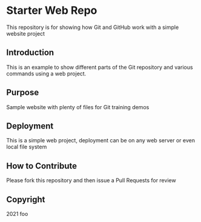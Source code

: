 # Starter Web Repo

This repository is for showing how Git and GitHub work with a simple website project

## Introduction

This is an example to show different parts of the Git repository and various commands using a web project.

## Purpose

Sample website with plenty of files for Git training demos

## Deployment

This is a simple web project, deployment can be on any web server or even local file system

## How to Contribute

Please fork this repository and then issue a Pull Requests for review

## Copyright

2021 foo
